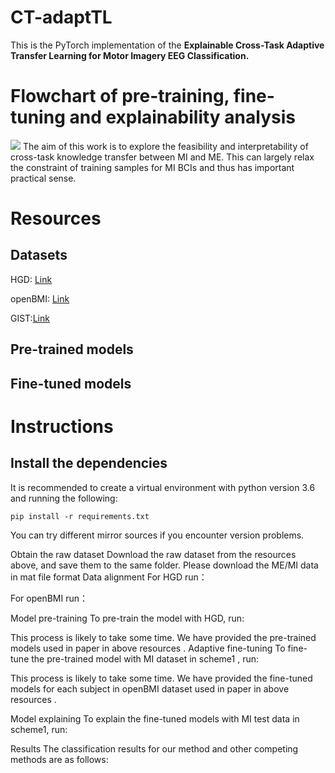 # CT-adaptTL
This is the PyTorch implementation of the **Explainable Cross-Task Adaptive Transfer Learning for Motor Imagery EEG Classification.** 
# Flowchart of pre-training, fine-tuning and explainability analysis
![](https://github.com/yzmmmzjhu/CT-adaptTL/blob/main/CT-adaptTL.jpg)
The aim of this work is to explore the feasibility and interpretability of cross-task knowledge transfer between MI and ME. This can largely relax the constraint of training samples for MI BCIs and thus has important practical sense.
# Resources
## Datasets
HGD: [Link](https://gin.g-node.org/robintibor/high-gamma-dataset)

openBMI: [Link](http://dx.doi.org/10.5524/100542)

GIST:[Link](http://dx.doi.org/10.5524/100295)

## Pre-trained models
## Fine-tuned models

# Instructions
## Install the dependencies
It is recommended to create a virtual environment with python version 3.6 and running the following:

    pip install -r requirements.txt

You can try different mirror sources if you encounter version problems.

Obtain the raw dataset
Download the raw dataset from the resources above, and save them to the same folder. Please download the ME/MI data in mat file format
Data alignment
For HGD run：

For openBMI run：

Model pre-training
To pre-train the model with HGD, run:

This process is likely to take some time. We have provided the pre-trained models used in paper in above resources .
Adaptive fine-tuning
To fine-tune the pre-trained model with MI dataset in scheme1 , run:

This process is likely to take some time. We have provided the fine-tuned models for each subject in openBMI dataset used in paper in above resources .

Model explaining
To explain the fine-tuned models with MI test data in scheme1, run:

Results
The classification results for our method and other competing methods are as follows:






